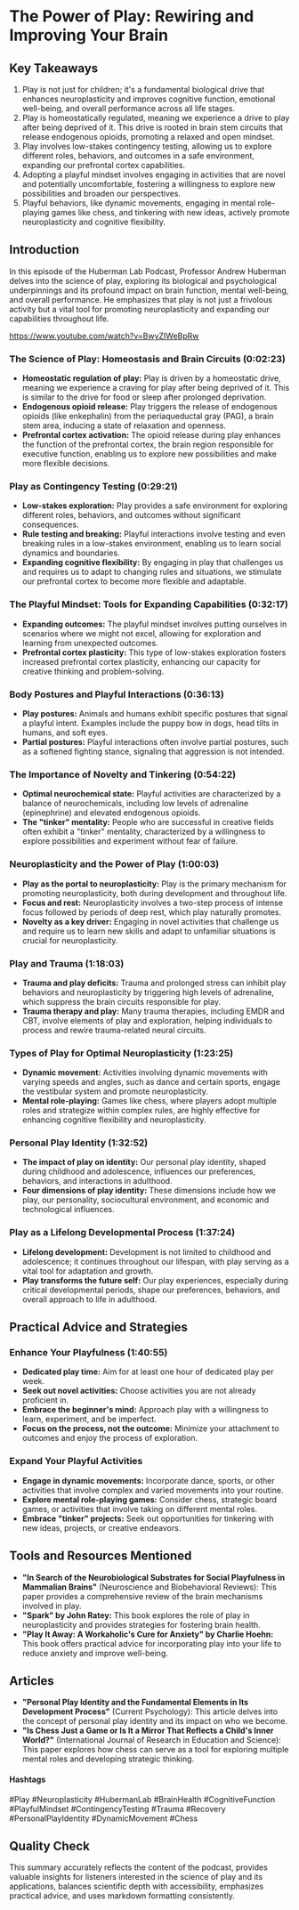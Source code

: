 # The Power of Play: Rewiring and Improving Your Brain

## Key Takeaways
1. Play is not just for children; it's a fundamental biological drive that enhances neuroplasticity and improves cognitive function, emotional well-being, and overall performance across all life stages.
2. Play is homeostatically regulated, meaning we experience a drive to play after being deprived of it. This drive is rooted in brain stem circuits that release endogenous opioids, promoting a relaxed and open mindset.
3. Play involves low-stakes contingency testing, allowing us to explore different roles, behaviors, and outcomes in a safe environment, expanding our prefrontal cortex capabilities.
4. Adopting a playful mindset involves engaging in activities that are novel and potentially uncomfortable, fostering a willingness to explore new possibilities and broaden our perspectives.
5. Playful behaviors, like dynamic movements, engaging in mental role-playing games like chess, and tinkering with new ideas, actively promote neuroplasticity and cognitive flexibility.

## Introduction

In this episode of the Huberman Lab Podcast, Professor Andrew Huberman delves into the science of play, exploring its biological and psychological underpinnings and its profound impact on brain function, mental well-being, and overall performance. He emphasizes that play is not just a frivolous activity but a vital tool for promoting neuroplasticity and expanding our capabilities throughout life. 

https://www.youtube.com/watch?v=BwyZIWeBpRw

### The Science of Play: Homeostasis and Brain Circuits (0:02:23)

- **Homeostatic regulation of play:**  Play is driven by a homeostatic drive, meaning we experience a craving for play after being deprived of it. This is similar to the drive for food or sleep after prolonged deprivation.
- **Endogenous opioid release:**  Play triggers the release of endogenous opioids (like enkephalin) from the periaqueductal gray (PAG), a brain stem area, inducing a state of relaxation and openness.
- **Prefrontal cortex activation:** The opioid release during play enhances the function of the prefrontal cortex, the brain region responsible for executive function, enabling us to explore new possibilities and make more flexible decisions.

### Play as Contingency Testing (0:29:21)

- **Low-stakes exploration:** Play provides a safe environment for exploring different roles, behaviors, and outcomes without significant consequences.
- **Rule testing and breaking:**  Playful interactions involve testing and even breaking rules in a low-stakes environment, enabling us to learn social dynamics and boundaries.
- **Expanding cognitive flexibility:** By engaging in play that challenges us and requires us to adapt to changing rules and situations, we stimulate our prefrontal cortex to become more flexible and adaptable.

### The Playful Mindset: Tools for Expanding Capabilities (0:32:17)

- **Expanding outcomes:** The playful mindset involves putting ourselves in scenarios where we might not excel, allowing for exploration and learning from unexpected outcomes.
- **Prefrontal cortex plasticity:** This type of low-stakes exploration fosters increased prefrontal cortex plasticity, enhancing our capacity for creative thinking and problem-solving.

### Body Postures and Playful Interactions (0:36:13)

- **Play postures:** Animals and humans exhibit specific postures that signal a playful intent. Examples include the puppy bow in dogs, head tilts in humans, and soft eyes.
- **Partial postures:** Playful interactions often involve partial postures, such as a softened fighting stance, signaling that aggression is not intended.

### The Importance of Novelty and Tinkering (0:54:22)

- **Optimal neurochemical state:**  Playful activities are characterized by a balance of neurochemicals, including low levels of adrenaline (epinephrine) and elevated endogenous opioids.
- **The "tinker" mentality:**  People who are successful in creative fields often exhibit a "tinker" mentality, characterized by a willingness to explore possibilities and experiment without fear of failure.

### Neuroplasticity and the Power of Play (1:00:03)

- **Play as the portal to neuroplasticity:** Play is the primary mechanism for promoting neuroplasticity, both during development and throughout life. 
- **Focus and rest:**  Neuroplasticity involves a two-step process of intense focus followed by periods of deep rest, which play naturally promotes. 
- **Novelty as a key driver:**  Engaging in novel activities that challenge us and require us to learn new skills and adapt to unfamiliar situations is crucial for neuroplasticity.

### Play and Trauma (1:18:03)

- **Trauma and play deficits:** Trauma and prolonged stress can inhibit play behaviors and neuroplasticity by triggering high levels of adrenaline, which suppress the brain circuits responsible for play.
- **Trauma therapy and play:** Many trauma therapies, including EMDR and CBT, involve elements of play and exploration, helping individuals to process and rewire trauma-related neural circuits.

### Types of Play for Optimal Neuroplasticity (1:23:25)

- **Dynamic movement:** Activities involving dynamic movements with varying speeds and angles, such as dance and certain sports, engage the vestibular system and promote neuroplasticity.
- **Mental role-playing:** Games like chess, where players adopt multiple roles and strategize within complex rules, are highly effective for enhancing cognitive flexibility and neuroplasticity.

### Personal Play Identity (1:32:52)

- **The impact of play on identity:**  Our personal play identity, shaped during childhood and adolescence, influences our preferences, behaviors, and interactions in adulthood.
- **Four dimensions of play identity:**  These dimensions include how we play, our personality, sociocultural environment, and economic and technological influences.

### Play as a Lifelong Developmental Process (1:37:24)

- **Lifelong development:** Development is not limited to childhood and adolescence; it continues throughout our lifespan, with play serving as a vital tool for adaptation and growth.
- **Play transforms the future self:**  Our play experiences, especially during critical developmental periods, shape our preferences, behaviors, and overall approach to life in adulthood.

## Practical Advice and Strategies

### Enhance Your Playfulness (1:40:55)

- **Dedicated play time:**  Aim for at least one hour of dedicated play per week.
- **Seek out novel activities:** Choose activities you are not already proficient in.
- **Embrace the beginner's mind:**  Approach play with a willingness to learn, experiment, and be imperfect.
- **Focus on the process, not the outcome:**  Minimize your attachment to outcomes and enjoy the process of exploration.

###  Expand Your Playful Activities

- **Engage in dynamic movements:**  Incorporate dance, sports, or other activities that involve complex and varied movements into your routine.
- **Explore mental role-playing games:** Consider chess, strategic board games, or activities that involve taking on different mental roles.
- **Embrace "tinker" projects:**  Seek out opportunities for tinkering with new ideas, projects, or creative endeavors.

## Tools and Resources Mentioned

- **"In Search of the Neurobiological Substrates for Social Playfulness in Mammalian Brains"** (Neuroscience and Biobehavioral Reviews): This paper provides a comprehensive review of the brain mechanisms involved in play.
- **"Spark" by John Ratey:** This book explores the role of play in neuroplasticity and provides strategies for fostering brain health.
- **"Play It Away: A Workaholic's Cure for Anxiety" by Charlie Hoehn:** This book offers practical advice for incorporating play into your life to reduce anxiety and improve well-being.

## Articles

- **"Personal Play Identity and the Fundamental Elements in Its Development Process"** (Current Psychology): This article delves into the concept of personal play identity and its impact on who we become.
- **"Is Chess Just a Game or Is It a Mirror That Reflects a Child's Inner World?"** (International Journal of Research in Education and Science): This paper explores how chess can serve as a tool for exploring multiple mental roles and developing strategic thinking.

#### Hashtags  
#Play #Neuroplasticity #HubermanLab #BrainHealth #CognitiveFunction #PlayfulMindset #ContingencyTesting #Trauma #Recovery #PersonalPlayIdentity #DynamicMovement #Chess

## Quality Check

This summary accurately reflects the content of the podcast, provides valuable insights for listeners interested in the science of play and its applications, balances scientific depth with accessibility, emphasizes practical advice, and uses markdown formatting consistently. 
